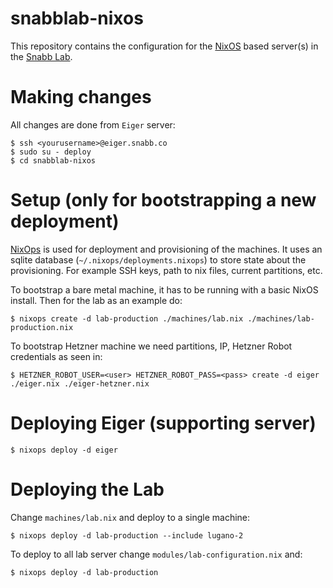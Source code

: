 # snabblab-nixos

This repository contains the configuration for the [NixOS](http://nixos.org/nixos/support.html) based server(s) in the [Snabb Lab](https://github.com/SnabbCo/snabbswitch/wiki/Snabb-Lab).


# Making changes

All changes are done from `Eiger` server:

    $ ssh <yourusername>@eiger.snabb.co
    $ sudo su - deploy
    $ cd snabblab-nixos


# Setup (only for bootstrapping a new deployment)

[NixOps](https://nixos.org/nixops/manual/) is used for deployment and provisioning of the machines. It uses an sqlite database (`~/.nixops/deployments.nixops`) to store state about the provisioning. For example SSH keys, path to nix files, current partitions, etc.

To bootstrap a bare metal machine, it has to be running with a basic NixOS install. Then for the lab as an example do:

    $ nixops create -d lab-production ./machines/lab.nix ./machines/lab-production.nix

To bootstrap Hetzner machine we need partitions, IP, Hetzner Robot credentials as seen in:

    $ HETZNER_ROBOT_USER=<user> HETZNER_ROBOT_PASS=<pass> create -d eiger ./eiger.nix ./eiger-hetzner.nix


# Deploying Eiger (supporting server)

    $ nixops deploy -d eiger


# Deploying the Lab

Change `machines/lab.nix` and deploy to a single machine:

    $ nixops deploy -d lab-production --include lugano-2

To deploy to all lab server change `modules/lab-configuration.nix` and:

    $ nixops deploy -d lab-production
